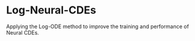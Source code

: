 # Log-Neural-CDEs
Applying the Log-ODE method to improve the training and performance of Neural CDEs.
